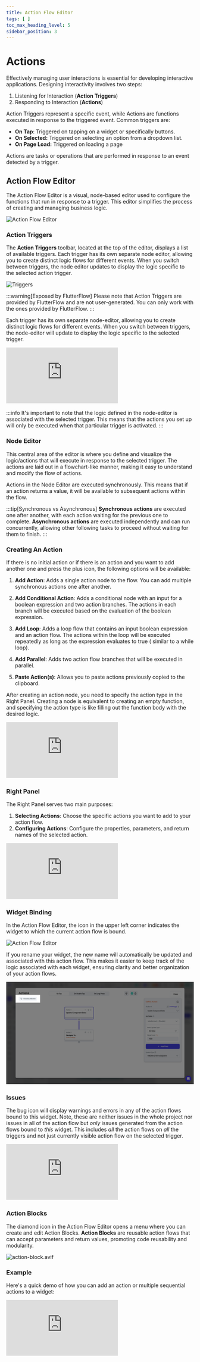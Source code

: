```yaml
---
title: Action Flow Editor
tags: [ ]
toc_max_heading_level: 5
sidebar_position: 3
---
```


# Actions

Effectively managing user interactions is essential for developing interactive applications.
Designing interactivity involves two steps:

1. Listening for Interaction (**Action Triggers**)
2. Responding to Interaction (**Actions**)

Action Triggers represent a specific event, while Actions are functions executed in response to the
triggered event. Common triggers are:

- **On Tap**: Triggered on tapping on a widget or specifically buttons.
- **On Selected:** Triggered on selecting an option from a dropdown list.
- **On Page Load:** Triggered on loading a page

Actions are tasks or operations that are performed in response to an event detected by a trigger.

## Action Flow Editor

The Action Flow Editor is a visual, node-based editor used to configure the functions that run in
response to a trigger. This editor simplifies the process of creating and managing business logic.

![Action Flow Editor](../../../../static/img/action-flow-editor.avif)

### Action Triggers

The **Action Triggers** toolbar, located at the top of the editor, displays a list of available
triggers. Each trigger has its own separate node editor, allowing you to create distinct logic
flows for different events. When you switch between triggers, the node editor updates to display
the logic specific to the selected action trigger.

![Triggers](../../../../static/img/action-flow-editor-triggers.avif)

:::warning[Exposed by FlutterFlow]
Please note that Action Triggers are provided by FlutterFlow and are not user-generated. You can
only work with the ones provided by FlutterFlow.
:::

Each trigger has its own separate node-editor, allowing you to create distinct logic flows for
different events. When you switch between triggers, the node-editor will update to display the logic
specific to the selected trigger.

<div className="arcade-container" style={{
    position: 'relative',
    paddingBottom: 'calc(55.670103092783506% + 41px)', // Preserves the original aspect ratio and padding
    height: 0,
    width: '100%'
}}>
    <iframe 
        src="https://demo.arcade.software/JvaQ229YQSXBXsNRdA3l?embed&show_copy_link=true"
        title="Switching Triggers"
        style={{
            position: 'absolute',
            top: 0,
            left: 0,
            width: '100%',
            height: '100%',
            colorScheme: 'light',
        }}
        frameborder="0"
        loading="lazy"
        webkitAllowFullScreen
        mozAllowFullScreen
        allowFullScreen
        allow="clipboard-write">
    </iframe>
</div>


:::info
It's important to note that the logic defined in the node-editor is associated with the selected
trigger. This means that the actions you set up will only be executed when that particular trigger
is activated.
:::

### Node Editor

This central area of the editor is where you define and visualize the logic/actions that will
execute in response to the selected trigger. The actions are laid out in a flowchart-like manner,
making it easy to understand and modify the flow of actions.

Actions in the Node Editor are executed synchronously. This means that if an action returns a value,
it will be available to subsequent actions within the flow.

:::tip[Synchronous vs Asynchronous]
**Synchronous actions** are executed one after another, with each action waiting for the previous
one to complete.
**Asynchronous actions** are executed independently and can run concurrently, allowing other
following tasks to proceed without waiting for them to finish.
:::

### Creating An Action

If there is no initial action or if there is an action and you want to add another one and press the
plus icon, the following options will be available:

1. **Add Action**: Adds a single action node to the flow. You can add multiple synchronous actions
   one after another.

2. **Add Conditional Action**: Adds a conditional node with an input for a boolean expression and
   two action branches. The actions in each branch will be executed based on the evaluation of the
   boolean expression.
3. **Add Loop**: Adds a loop flow that contains an input boolean expression and an action flow. The
   actions within the loop will be executed repeatedly as long as the expression evaluates to true (
   similar to a while loop).
4. **Add Parallel**: Adds two action flow branches that will be executed in parallel.
5. **Paste Action(s)**: Allows you to paste actions previously copied to the clipboard.

After creating an action node, you need to specify the action type in the Right Panel. Creating a
node is equivalent to creating an empty function, and specifying the action type is like filling out
the function body with the desired logic.

<div className="arcade-container" style={{
    position: 'relative',
    paddingBottom: 'calc(55.32786885245902% + 41px)', // Keeps the original aspect ratio and padding
    height: 0,
    width: '100%'
}}>
    <iframe 
        src="https://demo.arcade.software/AvnbHPyUl6FYbbnCAU8f?embed&show_copy_link=true"
        title="Create New Action"
        style={{
            position: 'absolute',
            top: 0,
            left: 0,
            width: '100%',
            height: '100%',
            colorScheme: 'light',
        }}
        frameborder="0"
        loading="lazy"
        webkitAllowFullScreen
        mozAllowFullScreen
        allowFullScreen
        allow="clipboard-write">
    </iframe>
</div>

### Right Panel

The Right Panel serves two main purposes:

1. **Selecting Actions**: Choose the specific actions you want to add to your action flow.
2. **Configuring Actions**: Configure the properties, parameters, and return names of the selected
   action.

<div className="arcade-container" style={{
    position: 'relative',
    paddingBottom: 'calc(55.441478439425055% + 41px)', // Maintains the aspect ratio and additional padding
    height: 0,
    width: '100%'
}}>
    <iframe 
        src="https://demo.arcade.software/nfgVsa6x5Rb2uCtw5oIJ?embed&show_copy_link=true"
        title="Arcade Flow (Fri May 10 2024)"
        style={{
            position: 'absolute',
            top: 0,
            left: 0,
            width: '100%',
            height: '100%',
            colorScheme: 'light',
        }}
        frameborder="0"
        loading="lazy"
        webkitAllowFullScreen
        mozAllowFullScreen
        allowFullScreen
        allow="clipboard-write">
    </iframe>
</div>

### Widget Binding

In the Action Flow Editor, the icon in the upper left corner indicates the widget to which the current action flow is bound.

![Action Flow Editor](../../../../static/img/action-flow-editor-widget.avif)

If you rename your widget, the new name will automatically be updated and associated with this action flow. This makes it easier to keep track of the logic associated with each widget, ensuring clarity and better organization of your action flows.

![img.png](img%2Fimg.png)

### Issues

The bug icon will display warnings and errors in any of the action flows bound to this widget. Note,
these are neither issues in the whole project nor issues in all of the action flow but *only* issues
generated from the action flows bound to *this* widget. This includes *all* the action flows on
*all* the triggers and not just currently visible action flow on the selected trigger.

<div className="arcade-container" style={{
    position: 'relative',
    paddingBottom: 'calc(55.441478439425055% + 41px)', // Preserves the original aspect ratio and padding
    height: 0,
    width: '100%'
}}>
    <iframe 
        src="https://demo.arcade.software/RxkkYgCTWU2Zo2i7Tzuz?embed&show_copy_link=true"
        title="Issues"
        style={{
            position: 'absolute',
            top: 0,
            left: 0,
            width: '100%',
            height: '100%',
            colorScheme: 'light',
        }}
        frameborder="0"
        loading="lazy"
        webkitAllowFullScreen
        mozAllowFullScreen
        allowFullScreen
        allow="clipboard-write">
    </iframe>
</div>

### Action Blocks

The diamond icon in the Action Flow Editor opens a menu where you can create and edit Action Blocks.
**Action Blocks** are reusable action flows that can accept parameters and return values, promoting code
reusability and modularity.

![action-block.avif](../../../../static/img/action-block.avif)


### Example

Here's a quick demo of how you can add an action or multiple sequential actions to a widget:

<div style={{
    position: 'relative',
    paddingBottom: 'calc(56.67989417989418% + 41px)', // Keeps the aspect ratio and additional padding
    height: 0,
    width: '100%'
}}>
    <iframe 
        src="https://demo.arcade.software/w3B62goFPcrUn1FFno3V?embed&show_copy_link=true"
        title=""
        style={{
            position: 'absolute',
            top: 0,
            left: 0,
            width: '100%',
            height: '100%',
            colorScheme: 'light'
        }}
        frameborder="0"
        loading="lazy"
        webkitAllowFullScreen
        mozAllowFullScreen
        allowFullScreen
        allow="clipboard-write">
    </iframe>
</div>